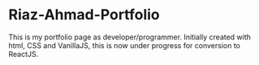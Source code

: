 # Riaz-Ahmad-Portfolio
This is my portfolio page as developer/programmer. Initially created with html, CSS and VanillaJS, this is now under progress for conversion to ReactJS.
